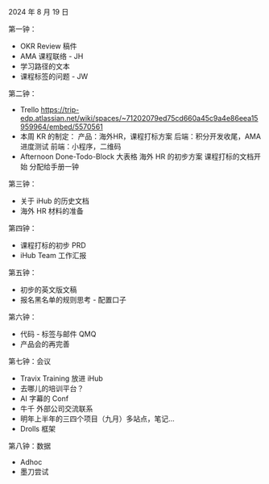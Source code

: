 2024 年 8 月 19 日

第一钟：

- OKR Review 稿件
- AMA 课程联络 - JH
- 学习路径的文本
- 课程标签的问题 - JW

第二钟：

- Trello 
  https://trip-edp.atlassian.net/wiki/spaces/~71202079ed75cd660a45c9a4e86eea15959964/embed/5570561
- 本周 KR 的制定：
  产品：海外HR，课程打标方案
  后端：积分开发收尾，AMA 进度测试
  前端：小程序，二维码
- Afternoon
  Done-Todo-Block 大表格
  海外 HR 的初步方案
  课程打标的文档开始
  分配给手册一钟

第三钟：

- 关于 iHub 的历史文档
- 海外 HR 材料的准备

第四钟：

- 课程打标的初步 PRD 
- iHub Team 工作汇报

第五钟：

- 初步的英文版文稿
- 报名黑名单的规则思考 - 配置口子

第六钟：

- 代码 - 标签与邮件 QMQ
- 产品会的再完善

第七钟：会议

- Travix Training 放进 iHub
- 去哪儿的培训平台？
- AI 字幕的 Conf
- 牛千 外部公司交流联系
- 明年上半年的三四个项目（九月）多站点，笔记...
- Drolls 框架

第八钟：数据

- Adhoc
- 墨刀尝试